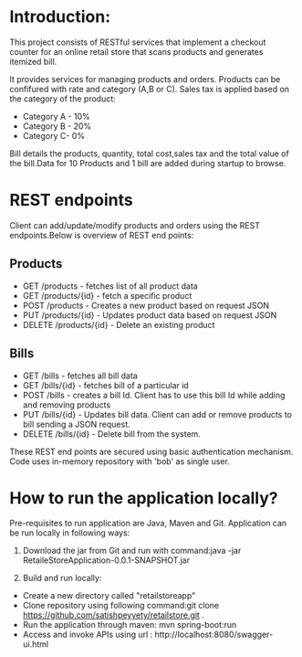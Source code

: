 # Introduction: 
This project consists of RESTful services that implement a checkout counter for an online retail store that scans products and generates itemized bill.

It provides services for managing products and orders.  Products can be confifured with rate and category (A,B or C). Sales tax is applied based on the category of the product:
* Category A - 10%
* Category B - 20%
* Category C- 0%

Bill details the products, quantity, total cost,sales tax and the total value of the bill.Data for 10 Products and 1 bill are added during startup to browse.

# REST endpoints
Client can add/update/modify products and orders using the REST endpoints.Below is overview of REST end points:

## Products
*  GET /products - fetches list of all product data
*  GET /products/{id} - fetch a specific product
*  POST /products - Creates a new product based on request JSON
*  PUT /products/{id} - Updates product data based on request JSON
*  DELETE /products/{id} - Delete an existing product


## Bills
*  GET /bills - fetches all bill data
*  GET /bills/{id} - fetches bill of a particular id
*  POST /bills - creates a bill Id. Client has to use this bill Id while adding and removing products
*  PUT /bills/{id} - Updates bill data. Client can add or remove products to bill sending a JSON request.
*  DELETE /bills/{id} - Delete bill from the system.

 These REST end points are secured using basic authentication mechanism. Code uses in-memory repository with 'bob' as single user.

# How to run the application locally?

Pre-requisites to run application are Java, Maven and Git. Application can be run locally in following ways:
1) Download the jar from Git and run with command:java -jar RetaileStoreApplication-0.0.1-SNAPSHOT.jar

2) Build and run locally:
* Create a new directory called "retailstoreapp" 
* Clone repository using following command:git clone https://github.com/satishpeyyety/retailstore.git .
* Run the application through maven: mvn spring-boot:run
* Access and invoke APIs using url : http://localhost:8080/swagger-ui.html
